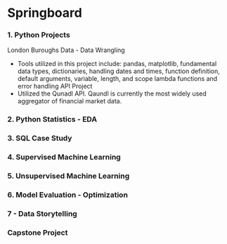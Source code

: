 # Springboard

### 1. Python Projects
London Buroughs Data - Data Wrangling
- Tools utilized in this project include: pandas, matplotlib, fundamental data types, dictionaries, handling dates and times, function definition, default arguments, variable, length, and scope lambda functions and error handling 
API Project
- Utilized the Qunadl API. Qaundl is currently the most widely used aggregator of financial market data.
### 2. Python Statistics - EDA
### 3. SQL Case Study
### 4. Supervised Machine Learning
### 5. Unsupervised Machine Learning
### 6. Model Evaluation - Optimization
### 7 - Data Storytelling
### Capstone Project
